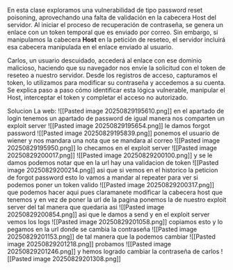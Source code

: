 En esta clase exploramos una vulnerabilidad de tipo password reset poisoning, aprovechando una falta de validación en la cabecera Host del servidor. Al iniciar el proceso de recuperación de contraseña, se genera un enlace con un token temporal que es enviado por correo. Sin embargo, si manipulamos la cabecera **Host** en la petición de reseteo, el servidor incluirá esa cabecera manipulada en el enlace enviado al usuario.

Carlos, un usuario descuidado, accederá al enlace con ese dominio malicioso, haciendo que su navegador nos envíe la solicitud con el token de reseteo a nuestro servidor. Desde los registros de acceso, capturamos el token, lo utilizamos para modificar su contraseña y accedemos a su cuenta. Se explica paso a paso cómo identificar esta lógica vulnerable, manipular el Host, interceptar el token y completar el acceso no autorizado.

Solucion
La web:
![[Pasted image 20250829195610.png]]
en el apartado de login tenemos un apartado de password de igual manera nos comparten un exploit server
![[Pasted image 20250829195654.png]]
le damos forgot password
![[Pasted image 20250829195839.png]]
ponemos el usuario de wiener y nos mandara una nota que se mandara al correo
![[Pasted image 20250829195950.png]]
lo checamos en el exploit server
![[Pasted image 20250829200017.png]]
![[Pasted image 20250829200100.png]]
y se le damos podemos notar que en la url hay una validacion de token
![[Pasted image 20250829200214.png]]
asi que si vemos en el historico la peticion de forgot password esto lo vamos a mandar al repeater para ver si podemos poner un token valido
![[Pasted image 20250829200317.png]]
que podemos hacer aqui pues claramanete modificar la cabecera host que tenemos y en vez de poner la url de la pagina ponemos la de nuestro exploit server del tal manera que quedaria asi
![[Pasted image 20250829200854.png]]
asi que le damos a send y en el exploit server vemos los logs
![[Pasted image 20250829201058.png]]
copiamos esto y lo pegamos en la url donde se cambia la contraseña
![[Pasted image 20250829201153.png]]
de tal manera que la podemos cambiar
![[Pasted image 20250829201218.png]]
probamos
![[Pasted image 20250829201246.png]]
y hemos logrado cambiar la contraseña de carlos
![[Pasted image 20250829201308.png]]

